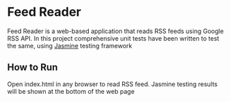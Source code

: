 # Feed Reader

Feed Reader is a web-based application that reads RSS feeds using Google RSS API. In this project comprehensive unit tests have been written to test the same, using [Jasmine](http://jasmine.github.io/) testing framework

## How to Run
Open index.html in any browser to read RSS feed. Jasmine testing results will be shown at the bottom of the web page
